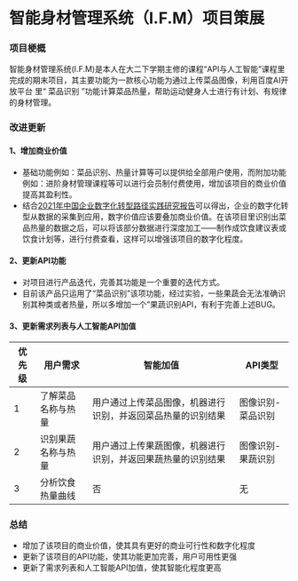 # 智能身材管理系统（I.F.M）项目策展
### 项目梗概
智能身材管理系统(I.F.M)是本人在大二下学期主修的课程“API与人工智能”课程里完成的期末项目，其主要功能为一款核心功能为通过上传菜品图像，利用百度AI开放平台 里“ 菜品识别 ”功能计算菜品热量，帮助运动健身人士进行有计划、有规律的身材管理。

### 改进更新
#### 1、增加商业价值
- 基础功能例如：菜品识别、热量计算等可以提供给全部用户使用，而附加功能例如：进阶身材管理课程等可以进行会员制付费使用，增加该项目的商业价值提高其盈利性。
- 结合[2021年中国企业数字化转型路径实践研究报告](https://note.youdao.com/)可以得出，企业的数字化转型从数据的采集到应用，数字价值应该要叠加商业价值。在该项目里识别出菜品热量的数据之后，可以将该部分数据进行深度加工——制作成饮食建议表或饮食计划等，进行付费查看，这样可以增强该项目的数字化程度。

#### 2、更新API功能
- 对项目进行产品迭代，完善其功能是一个重要的迭代方式。
- 目前该产品只运用了“菜品识别”该项功能，经过实验，一些果蔬会无法准确识别其种类或者热量，所以多增加一个”果蔬识别API，有利于完善上述BUG。

#### 3、更新需求列表与人工智能API加值
| 优先级 | 用户需求      | 智能加值 | API类型     |
|-----|---------|------|-----------|
| 1   | 了解菜品名称与热量 | 用户通过上传菜品图像，机器进行识别，并返回菜品热量的识别结果    | 图像识别-菜品识别 |
| 2   | 识别果蔬名称与热量 |用户通过上传果蔬图像，机器进行识别，并返回果蔬热量的识别结果    |         图像识别-果蔬识别         | 
| 3   | 分析饮食热量曲线  | 否    |         无         | 

### 总结
- 增加了该项目的商业价值，使其具有更好的商业可行性和数字化程度
- 更新了该项目的API功能，使其功能更加完善，用户可用性更强
- 更新了需求列表和人工智能API加值，使其智能化程度更高

  
